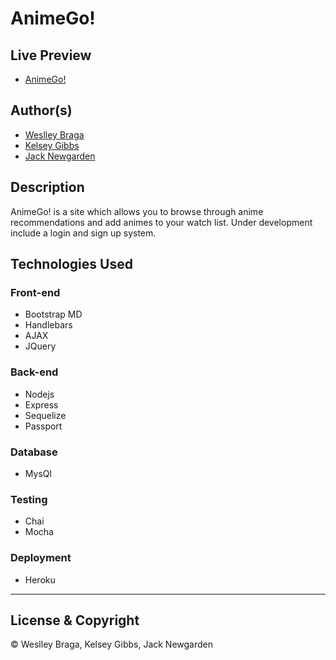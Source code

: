 # AnimeGo!

## Live Preview
 - [AnimeGo!](https://animegoapp.herokuapp.com/)


## Author(s)
  - [Weslley Braga](https://github.com/wesbragagt)
  - [Kelsey Gibbs](https://github.com/KelseyGibbs) 
  - [Jack Newgarden](https://github.com/jnewgarden)

## Description
  AnimeGo! is a site which allows you to browse through anime recommendations and add animes to your watch list.
  Under development include a login and sign up system.

## Technologies Used

  ### Front-end  
  - Bootstrap MD
  - Handlebars
  - AJAX
  - JQuery
  ### Back-end
  - Nodejs
  - Express
  - Sequelize
  - Passport

  ### Database
  - MysQl

  ### Testing
  - Chai
  - Mocha

  ### Deployment
  - Heroku




---
## License & Copyright
© Weslley Braga, Kelsey Gibbs, Jack Newgarden
